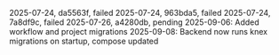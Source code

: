 2025-07-24, da5563f, failed
2025-07-24, 963bda5, failed
2025-07-24, 7a8df9c, failed
2025-07-26, a4280db, pending
2025-09-06: Added workflow and project migrations
2025-09-08: Backend now runs knex migrations on startup, compose updated
